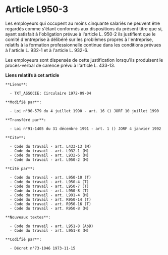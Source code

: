 # Article L950-3

Les employeurs qui occupent au moins cinquante salariés ne peuvent être regardés comme s'étant conformés aux dispositions du
présent titre que si, ayant satisfait à l'obligation prévue à l'article L. 950-2 ils justifient que le comité d'entreprise à
délibéré sur les problèmes propres à l'entreprise, relatifs à la formation professionnelle continue dans les conditions
prévues à l'article L. 932-1 et à l'article L. 932-6.

Les employeurs sont dispensés de cette justification lorsqu'ils produisent le procès-verbal de carence prévu à l'article L.
433-13.

**Liens relatifs à cet article**

	**Liens**:

	  - TXT_ASSOCIE: Circulaire 1972-09-04

	**Modifié par**:

	  - Loi n°90-579 du 4 juillet 1990 - art. 16 () JORF 10 juillet 1990

	**Transféré par**:

	  - Loi n°91-1405 du 31 décembre 1991 - art. 1 () JORF 4 janvier 1992

	**Cite**:

	  - Code du travail - art. L433-13 (M)
	  - Code du travail - art. L932-1 (M)
	  - Code du travail - art. L932-6 (M)
	  - Code du travail - art. L950-2 (M)

	**Cité par**:

	  - Code du travail - art. L950-10 (T)
	  - Code du travail - art. L950-4 (T)
	  - Code du travail - art. L950-7 (T)
	  - Code du travail - art. L950-8 (T)
	  - Code du travail - art. L991-4 (M)
	  - Code du travail - art. R950-14 (T)
	  - Code du travail - art. R950-16 (T)
	  - Code du travail - art. R950-8 (M)

	**Nouveaux textes**:

	  - Code du travail - art. L951-8 (AbD)
	  - Code du travail - art. L951-8 (M)

	**Codifié par**:

	  - Décret n°73-1046 1973-11-15
